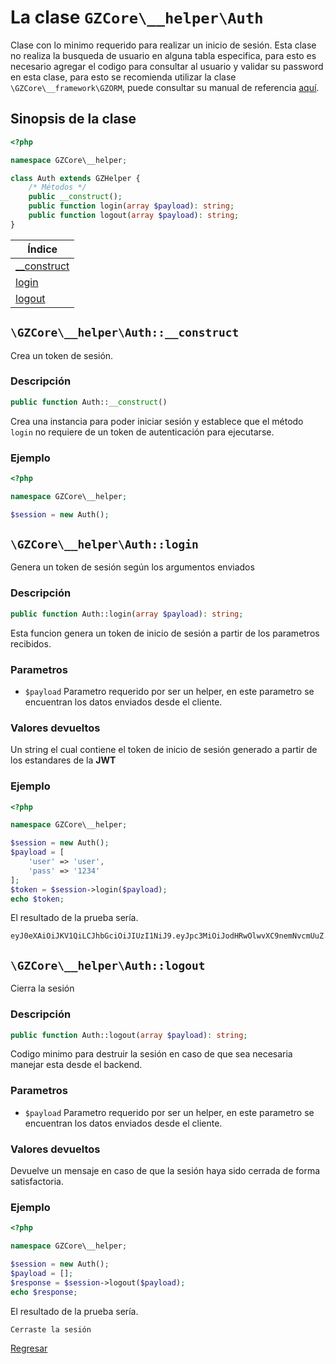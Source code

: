 # La clase `GZCore\__helper\Auth`

Clase con lo minimo requerido para realizar un inicio de sesión. Esta clase no
realiza la busqueda de usuario en alguna tabla especifica, para esto es
necesario agregar el codigo para consultar al usuario y validar su password en
esta clase, para esto se recomienda utilizar la clase
`\GZCore\__framework\GZORM`, puede consultar su manual de referencia
[aquí](../framework/ORM.md).

## Sinopsis de la clase

```php
<?php

namespace GZCore\__helper;

class Auth extends GZHelper {
    /* Métodos */
    public __construct();
    public function login(array $payload): string;
    public function logout(array $payload): string;
}
```

| Índice    |
|-----------|
| [__construct]()
| [login]()
| [logout]()

## `\GZCore\__helper\Auth::__construct`

Crea un token de sesión.

### Descripción

```php
public function Auth::__construct()
```

Crea una instancia para poder iniciar sesión y establece que el método `login`
no requiere de un token de autenticación para ejecutarse.

### Ejemplo

```php
<?php

namespace GZCore\__helper;

$session = new Auth();
```

## `\GZCore\__helper\Auth::login`

Genera un token de sesión según los argumentos enviados

### Descripción

```php
public function Auth::login(array $payload): string;
```

Esta funcion genera un token de inicio de sesión a partir de los parametros
recibidos.

### Parametros

 * `$payload` Parametro requerido por ser un helper, en este parametro se
 encuentran los datos enviados desde el cliente.

### Valores devueltos

Un string el cual contiene el token de inicio de sesión generado a partir de los
estandares de la **JWT**

### Ejemplo

```php
<?php

namespace GZCore\__helper;

$session = new Auth();
$payload = [
    'user' => 'user',
    'pass' => '1234'
];
$token = $session->login($payload);
echo $token;
```

El resultado de la prueba sería.

```
eyJ0eXAiOiJKV1QiLCJhbGciOiJIUzI1NiJ9.eyJpc3MiOiJodHRwOlwvXC9nemNvcmUuZ...
```

## `\GZCore\__helper\Auth::logout`

Cierra la sesión

### Descripción

```php
public function Auth::logout(array $payload): string;
```

Codigo minimo para destruir la sesión en caso de que sea necesaria manejar esta
desde el backend.

### Parametros

 * `$payload` Parametro requerido por ser un helper, en este parametro se
 encuentran los datos enviados desde el cliente.

### Valores devueltos

Devuelve un mensaje en caso de que la sesión haya sido cerrada de forma 
satisfactoria.

### Ejemplo

```php
<?php

namespace GZCore\__helper;

$session = new Auth();
$payload = [];
$response = $session->logout($payload);
echo $response;
```
El resultado de la prueba sería.

```
Cerraste la sesión
```

[Regresar](INDEX.md)